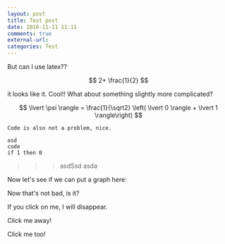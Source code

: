 ```yaml
---
layout: post
title: Test post
date: 2016-11-11 11:11
comments: true
external-url:
categories: Test
---
```

<script src="https://cdnjs.cloudflare.com/ajax/libs/Chart.js/2.4.0/Chart.min.js"></script>
<script src="https://ajax.googleapis.com/ajax/libs/jquery/3.1.1/jquery.min.js"></script>

<script>
$(document).ready(function(){
    $("p").click(function(){
        $(this).hide();
    });
});
</script>


But can I use latex??

$$ 2+ \frac{1}{2} $$

it looks like it. Cool!! What about something slightly more complicated?

$$
  \lvert \psi \rangle =  \frac{1}{\sqrt2} \left( \lvert 0 \rangle + \lvert 1 \rangle\right)
$$

`
Code is also not a problem, nice.
`

    asd
    code
    if 1 then 0

>>> asdSsd asda 

Now let's see if we can put a graph here:

<canvas id="myChart" width="200" height="100"></canvas>

<script>
var ctx = document.getElementById("myChart");
var myChart = new Chart(ctx, {
    type: 'bar',
    data: {
        labels: ["Red", "Blue", "Yellow", "Green", "Purple", "Orange"],
        datasets: [{
            label: ['# of Votes', 'ehia'],
            data: [12, 19, 3, 5, 2, 3],
            backgroundColor: [
                'rgba(255, 99, 132, 0.2)',
                'rgba(54, 162, 235, 0.2)',
                'rgba(255, 206, 86, 0.2)',
                'rgba(75, 192, 192, 0.2)',
                'rgba(153, 102, 255, 0.2)',
                'rgba(255, 159, 64, 0.2)'
            ],
            borderColor: [
                'rgba(255,99,132,1)',
                'rgba(54, 162, 235, 1)',
                'rgba(255, 206, 86, 1)',
                'rgba(75, 192, 192, 1)',
                'rgba(153, 102, 255, 1)',
                'rgba(255, 159, 64, 1)'
            ],
            borderWidth: 1
        }]
    },
    options: {
        scales: {
            yAxes: [{
                ticks: {
                    beginAtZero:true
                }
            }]
        }
    }
});
</script>

Now that's not bad, is it?

<p>If you click on me, I will disappear.</p>
<p>Click me away!</p>
<p>Click me too!</p>
